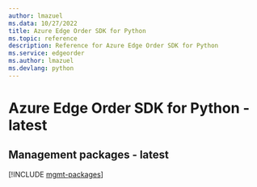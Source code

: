 ```yaml
---
author: lmazuel
ms.data: 10/27/2022
title: Azure Edge Order SDK for Python
ms.topic: reference
description: Reference for Azure Edge Order SDK for Python
ms.service: edgeorder
ms.author: lmazuel
ms.devlang: python
---
```

# Azure Edge Order SDK for Python - latest

## Management packages - latest
[!INCLUDE [mgmt-packages](edge-order-mgmt-index.md)]